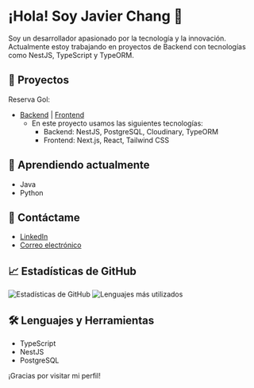 # ¡Hola! Soy Javier Chang 👋

Soy un desarrollador apasionado por la tecnología y la innovación. Actualmente estoy trabajando en proyectos de Backend con tecnologías como NestJS, TypeScript y TypeORM.

## 🚀 Proyectos
Reserva Gol:
- [Backend](https://github.com/feka3/PF---Back) | [Frontend](https://github.com/Tomasdmiguel/Proyecto-Final-Front) 
  - En este proyecto usamos las siguientes tecnologías:
    - Backend: NestJS, PostgreSQL, Cloudinary, TypeORM
    - Frontend: Next.js, React, Tailwind CSS

## 🌱 Aprendiendo actualmente

- Java
- Python

## 💬 Contáctame

- [LinkedIn](https://www.linkedin.com/in/javier-chang-09b187227/)
- [Correo electrónico](mailto:javi.c97@hotmail.com)

## 📈 Estadísticas de GitHub

![Estadísticas de GitHub](https://github-readme-stats.vercel.app/api?username=javi5456&show_icons=true&theme=radical)
![Lenguajes más utilizados](https://github-readme-stats.vercel.app/api/top-langs/?username=javi5456&layout=compact&theme=radical)

## 🛠️ Lenguajes y Herramientas

- TypeScript
- NestJS
- PostgreSQL

¡Gracias por visitar mi perfil!

